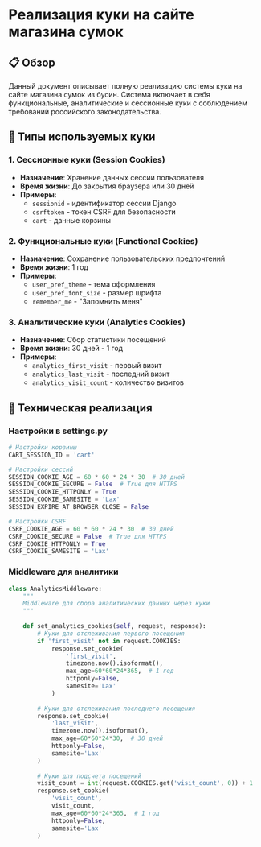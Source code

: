 # Реализация куки на сайте магазина сумок

## 📋 Обзор

Данный документ описывает полную реализацию системы куки на сайте магазина сумок из бусин. Система включает в себя функциональные, аналитические и сессионные куки с соблюдением требований российского законодательства.

## 🍪 Типы используемых куки

### 1. Сессионные куки (Session Cookies)
- **Назначение**: Хранение данных сессии пользователя
- **Время жизни**: До закрытия браузера или 30 дней
- **Примеры**: 
  - `sessionid` - идентификатор сессии Django
  - `csrftoken` - токен CSRF для безопасности
  - `cart` - данные корзины

### 2. Функциональные куки (Functional Cookies)
- **Назначение**: Сохранение пользовательских предпочтений
- **Время жизни**: 1 год
- **Примеры**:
  - `user_pref_theme` - тема оформления
  - `user_pref_font_size` - размер шрифта
  - `remember_me` - "Запомнить меня"

### 3. Аналитические куки (Analytics Cookies)
- **Назначение**: Сбор статистики посещений
- **Время жизни**: 30 дней - 1 год
- **Примеры**:
  - `analytics_first_visit` - первый визит
  - `analytics_last_visit` - последний визит
  - `analytics_visit_count` - количество визитов

## 🔧 Техническая реализация

### Настройки в settings.py

```python
# Настройки корзины
CART_SESSION_ID = 'cart'

# Настройки сессий
SESSION_COOKIE_AGE = 60 * 60 * 24 * 30  # 30 дней
SESSION_COOKIE_SECURE = False  # True для HTTPS
SESSION_COOKIE_HTTPONLY = True
SESSION_COOKIE_SAMESITE = 'Lax'
SESSION_EXPIRE_AT_BROWSER_CLOSE = False

# Настройки CSRF
CSRF_COOKIE_AGE = 60 * 60 * 24 * 30  # 30 дней
CSRF_COOKIE_SECURE = False  # True для HTTPS
CSRF_COOKIE_HTTPONLY = True
CSRF_COOKIE_SAMESITE = 'Lax'
```

### Middleware для аналитики

```python
class AnalyticsMiddleware:
    """
    Middleware для сбора аналитических данных через куки
    """
    
    def set_analytics_cookies(self, request, response):
        # Куки для отслеживания первого посещения
        if 'first_visit' not in request.COOKIES:
            response.set_cookie(
                'first_visit',
                timezone.now().isoformat(),
                max_age=60*60*24*365,  # 1 год
                httponly=False,
                samesite='Lax'
            )
        
        # Куки для отслеживания последнего посещения
        response.set_cookie(
            'last_visit',
            timezone.now().isoformat(),
            max_age=60*60*24*30,  # 30 дней
            httponly=False,
            samesite='Lax'
        )
        
        # Куки для подсчета посещений
        visit_count = int(request.COOKIES.get('visit_count', 0)) + 1
        response.set_cookie(
            'visit_count',
            visit_count,
            max_age=60*60*24*365,  # 1 год
            httponly=False,
            samesite='Lax'
        )
```
